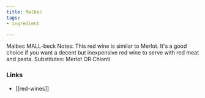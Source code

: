 ```yaml
---
title: Malbec
tags:
- ingredient

---
```

Malbec MALL-beck Notes: This red wine is similar to Merlot. It's a good choice if you want a decent but inexpensive red wine to serve with red meat and pasta. Substitutes: Merlot OR Chianti

### Links

* [[red-wines]]
